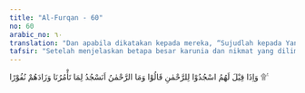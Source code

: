 ```yaml
---
title: "Al-Furqan - 60"
no: 60
arabic_no: ٦٠
translation: "Dan apabila dikatakan kepada mereka, “Sujudlah kepada Yang Maha Pengasih”, mereka menjawab, “Siapakah yang Maha Pengasih itu? Apakah kami harus sujud kepada Allah yang engkau (Muhammad) perintahkan kepada kami (bersujud kepada-Nya)?” Dan mereka makin jauh lari (dari kebenaran). "
tafsir: "Setelah menjelaskan betapa besar karunia dan nikmat yang dilimpahkan-Nya kepada mereka, Allah menerangkan pula sikap orang-orang kafir yang seharusnya bersyukur dan berterima kasih, tetapi mereka berbuat sebaliknya. Apabila mereka yang menyembah selain Allah diperintahkan untuk sujud kepada Tuhan Yang Maha Penyayang, mereka menjawab, \"Siapakah Tuhan Yang Maha Penyayang?\" Pertanyaan mereka seperti pertanyaan Bani Israil kepada Musa ketika ia mengatakan, \"Sesungguhnya aku adalah seorang utusan dari Rabbul 'alamin.\" Bani Israil bertanya, \"Siapakah Rabbul 'alamin itu?\" Kaum musyrikin itu dalam bantahannya mengatakan, \"Apakah kami akan sujud kepada Tuhan yang dikatakan Maha Penyayang, tetapi kami belum kenal sama sekali?\" Perintah sujud itu menambah mereka ingkar dan jauh dari iman.\n\nDiriwayatkan oleh adh-ahhaq bahwa Nabi Muhammad beserta para sahabat bersujud ketika selesai membaca ayat ini, karena ia termasuk di antara ayat-ayat yang disunatkan bersujud bagi para pembaca dan pendengarnya. Sujudnya dinamakan sujud tilawah. Ayat-ayat yang disunatkan sujud tilawah ada 15 buah, dua buah di antaranya berada dalam Surah al-hajj dan yang 13 lagi tersebar dalam Surah-surah al-A'raf, ar-Ra'd, an-Nahl, al-Isra', Maryam, al-Furqan, an-Naml, as-Sajdah, sad, Fussilat, an-Najm, al-Insyiqaq, dan al-'Alaq. Yang berada dalam Surah sad bukan saja sujud tilawah, tetapi juga sujud syukur. Setelah Allah menerangkan sikap orang-orang kafir yang menjauhkan diri dari sujud kepada-Nya, maka Dia menerangkan sikap penolakan orang-orang untuk sujud, bahkan mereka bertambah keras kepala dan menjauh dari Tuhannya."
---
```

وَاِذَا قِيْلَ لَهُمُ اسْجُدُوْا لِلرَّحْمٰنِ قَالُوْا وَمَا الرَّحْمٰنُ اَنَسْجُدُ لِمَا تَأْمُرُنَا وَزَادَهُمْ نُفُوْرًا ۩ ࣖ